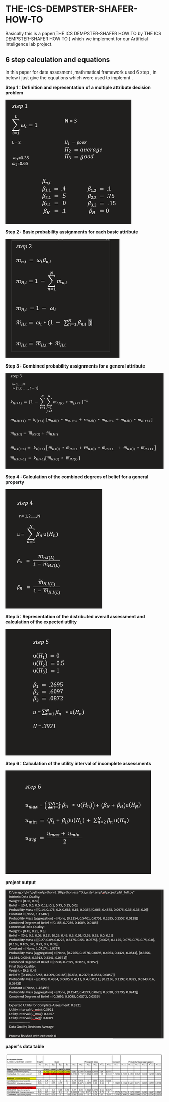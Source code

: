 # THE-ICS-DEMPSTER-SHAFER-HOW-TO
Basically this is a paper(THE ICS DEMPSTER-SHAFER HOW TO  by  THE ICS DEMPSTER-SHAFER HOW TO ) which we implement for our Artificial Inteligence lab project.



## 6 step calculation and equations

In this paper for data assesment ,mathmatical framework used 6 step , in below i just give the equations which were used to implemnt .

**Step 1 : Definition and representation of a multiple attribute decision problem**



![step_1](./image/s1.PNG)

**Step 2 : Basic probability assignments for each basic attribute**

![step_2](./image/s2.PNG)



**Step 3 : Combined probability assignments for a general attribute**


![step_3](./image/s3.PNG)



**Step 4 : Calculation of the combined degrees of belief for a general property**


![step_4](./image/s4.PNG)



**Step 5 : Representation of the distributed overall assessment and calculation of the expected utility**


![step_5](./image/s5.PNG)



**Step 6 :  Calculation of the utility interval of incomplete assessments**


![step_6](./image/s6.PNG)



**project output**


![output](./image/output.PNG)



**paper's data table**


![data_table](./image/dataTable.PNG)